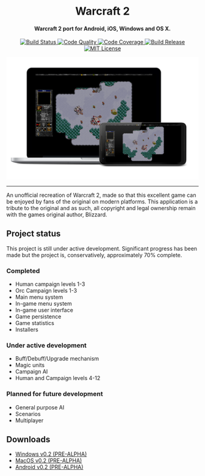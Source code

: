<h1 align="center">Warcraft 2</h1>

<h4 align="center">Warcraft 2 port for Android, iOS, Windows and OS X. </h4>

<p align="center">
    <a href="https://travis-ci.com/blairisme/warcraft">
        <img src="https://travis-ci.com/blairisme/warcraft.svg?token=xAbCzFqN7meosKLcCcxB&branch=develop"
            alt="Build Status"/>
    </a>
    <a href="https://codeclimate.com/github/blairisme/warcraft/maintainability">
        <img src="https://api.codeclimate.com/v1/badges/0c61118331b6168cb5e9/maintainability"
            alt="Code Quality"/>
    </a>
    <a href="https://codeclimate.com/github/blairisme/warcraft/test_coverage">
        <img src="https://api.codeclimate.com/v1/badges/0c61118331b6168cb5e9/test_coverage"
            alt="Code Coverage"/>
    </a>
    <!-- <a href="https://codecov.io/gh/blairisme/warcraft">
        <img src="https://codecov.io/gh/blairisme/warcraft/branch/develop/graph/badge.svg?token=mJVgDaze7L"
            alt="Code Coverage"/>
    </a> -->
    <a href="https://github.com/blairisme/warcraft/releases/tag/v0.1-alpha">
        <img src="https://img.shields.io/badge/release-v0.1-blue.svg"
            alt="Build Release"/>
    </a>
    <a href="https://github.com/blairisme/warcraft/blob/develop/LICENSE">
        <img src="https://img.shields.io/badge/license-MIT-blue.svg"
            alt="MIT License"/>
    </a>
</p>

![Alt text](/docs/combined.png?raw=true "Application")

---

An unofficial recreation of Warcraft 2, made so that this excellent game can be enjoyed by fans of the original on modern platforms. This application is a tribute to the original and as such, all copyright and legal ownership remain with the games original author, Blizzard.

## Project status

This project is still under active development. Significant progress has been made but the project is, conservatively, approximately 70% complete.

### Completed

- Human campaign levels 1-3
- Orc Campaign levels 1-3
- Main menu system
- In-game menu system
- In-game user interface
- Game persistence
- Game statistics
- Installers

### Under active development

- Buff/Debuff/Upgrade mechanism
- Magic units
- Campaign AI
- Human and Campaign levels 4-12

### Planned for future development

- General purpose AI
- Scenarios
- Multiplayer


## Downloads

- [Windows v0.2 (PRE-ALPHA)](https://github.com/blairisme/warcraft/releases/latest/download/Warcraft-Windows.zip)
- [MacOS v0.2 (PRE-ALPHA)](https://github.com/blairisme/warcraft/releases/latest/download/Warcraft-MacOS.zip)
- [Android v0.2 (PRE-ALPHA)](https://github.com/blairisme/warcraft/releases/latest/download/Warcraft-Android.apk)
